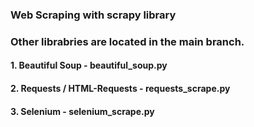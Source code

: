 ### Web Scraping with scrapy library

### Other librabries are located in the main branch.
#### 1. Beautiful Soup - beautiful_soup.py
#### 2. Requests / HTML-Requests - requests_scrape.py
#### 3. Selenium - selenium_scrape.py


